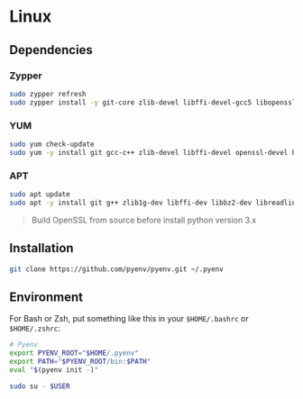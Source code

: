 # Linux

## Dependencies

### Zypper

```sh
sudo zypper refresh
sudo zypper install -y git-core zlib-devel libffi-devel-gcc5 libopenssl-devel libbz2-devel readline-devel sqlite3-devel
```

### YUM

```sh
sudo yum check-update
sudo yum -y install git gcc-c++ zlib-devel libffi-devel openssl-devel bzip2-devel readline-devel sqlite-devel
```

### APT

```sh
sudo apt update
sudo apt -y install git g++ zlib1g-dev libffi-dev libbz2-dev libreadline-dev libsqlite3-dev
```

> Build OpenSSL from source before install python version 3.x

## Installation

```sh
git clone https://github.com/pyenv/pyenv.git ~/.pyenv
```

## Environment

For Bash or Zsh, put something like this in your `$HOME/.bashrc` or `$HOME/.zshrc`:

```sh
# Pyenv
export PYENV_ROOT="$HOME/.pyenv"
export PATH="$PYENV_ROOT/bin:$PATH"
eval "$(pyenv init -)"
```

```sh
sudo su - $USER
```
